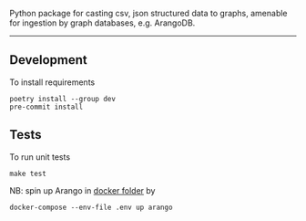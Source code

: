 Python package for casting csv, json structured data 
 to graphs, amenable for ingestion by graph databases, e.g. ArangoDB.

---

## Development

To install requirements

```shell
poetry install --group dev
pre-commit install
```


## Tests

To run unit tests

```shell
make test
```

NB: spin up Arango in [docker folder](./docker/arango) by

```shell
docker-compose --env-file .env up arango
```


